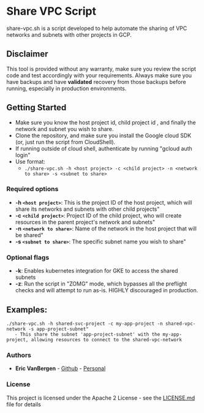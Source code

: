 # Share VPC Script

share-vpc.sh is a script developed to help automate the sharing of VPC networks and subnets with other projects in GCP.

## Disclaimer

This tool is provided without any warranty, make sure you review the script code and test accordingly with your requirements.
Always make sure you have backups and have **validated** recovery from those backups before running, especially in production environments. 

## Getting Started

* Make sure you know the host project id, child project id , and finally the network and subnet you wish to share.  
* Clone the repository, and make sure you install the Google cloud SDK (or, just run the script from CloudShell).
* If running outside of cloud shell, authenticate by running "gcloud auth login" 
* Use format: 
    - `./share-vpc.sh -h <host project> -c <child project> -n <network to share> -s <subnet to share>`

### Required options
* **-h `<host project>`**: This is the project ID of the host project, which will share its networks and subnets with other child projects"
* **-c `<child project>`**: Project ID of the child project, who will create resources in the parent project's network and subnets"
* **-n `<network to share>`**: Name of the network in the host project that will be shared"
* **-s `<subnet to share>`**: The specific subnet name you wish to share"

### Optional flags
* **-k**: Enables kubernetes integration for GKE to access the shared subnets
* **-z**: Run the script in "ZOMG" mode, which bypasses all the preflight checks and will attempt to run as-is.  HIGHLY discouraged in production.

## Examples:
```
./share-vpc.sh -h shared-svc-project -c my-app-project -n shared-vpc-network -s app-project-subnet"    
   - This share the subnet 'app-project-subnet' with the my-app-project, allowing resources to connect to the shared-vpc-network
```

### Authors
* **Eric VanBergen** - [Github](https://github.com/vanberge) - [Personal](https://www.ericvb.com)

### License
This project is licensed under the Apache 2 License - see the [LICENSE.md](LICENSE.md) file for details
